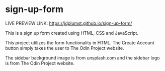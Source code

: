 # sign-up-form

LIVE PREVIEW LINK: https://jdplumst.github.io/sign-up-form/

This is a sign up form created using HTML, CSS and JavaScript.

This project utilizes the form functionality in HTML. The Create Account button simply takes the user to The Odin Project website.

The sidebar background image is from unsplash.com and the sidebar logo is from The Odin Project website.